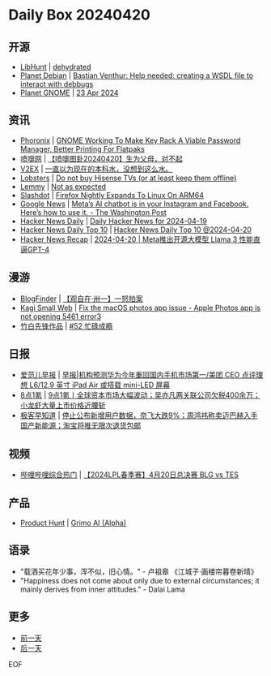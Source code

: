 # Daily Box 20240420

## 开源
- [LibHunt](https://www.libhunt.com/) | [dehydrated](https://www.libhunt.com/r/dehydrated)
- [Planet Debian](https://planet.debian.org/) | [Bastian Venthur: Help needed: creating a WSDL file to interact with debbugs](https://venthur.de/2024-04-20-wsdl-for-debbugs.html)
- [Planet GNOME](https://planet.gnome.org/) | [23 Apr 2024](https://tirania.org/blog/archive/2024/Apr-23.html)

## 资讯
- [Phoronix](https://www.phoronix.com/) | [GNOME Working To Make Key Rack A Viable Password Manager, Better Printing For Flatpaks](https://www.phoronix.com/news/GNOME-Key-Rack-PW-Manager)
- [喷嚏网](http://www.dapenti.com/blog/blog.asp?subjectid=70&name=xilei) | [【喷嚏图卦20240420】生为父母，对不起](http://www.dapenti.com/blog/more.asp?name=xilei&id=178147)
- [V2EX](https://www.v2ex.com/) | [一直以为现在的本科水，没想到这么水。](https://www.v2ex.com/t/1034211)
- [Lobsters](https://lobste.rs/) | [Do not buy Hisense TVs (or at least keep them offline)](https://lobste.rs/s/ufm28r/do_not_buy_hisense_tvs_at_least_keep_them)
- [Lemmy](https://lemmy.world/?dataType=Post&listingType=All&page=1&sort=TopDay) | [Not as expected](https://lemmy.world/pictrs/image/990be619-b4c5-4116-9915-4c88d72c9ee9.webp)
- [Slashdot](https://linux.slashdot.org/) | [Firefox Nightly Expands To Linux On ARM64](https://news.slashdot.org/story/24/04/19/216227/firefox-nightly-expands-to-linux-on-arm64?utm_source=rss1.0mainlinkanon&utm_medium=feed)
- [Google News](https://news.google.com/topics/CAAqJggKIiBDQkFTRWdvSUwyMHZNRGRqTVhZU0FtVnVHZ0pWVXlnQVAB/sections/CAQiQ0NCQVNMQW9JTDIwdk1EZGpNWFlTQW1WdUdnSlZVeUlOQ0FRYUNRb0hMMjB2TUcxcmVpb0pFZ2N2YlM4d2JXdDZLQUEqKggAKiYICiIgQ0JBU0Vnb0lMMjB2TURkak1YWVNBbVZ1R2dKVlV5Z0FQAVAB) | [Meta’s AI chatbot is in your Instagram and Facebook. Here’s how to use it. - The Washington Post](https://news.google.com/rss/articles/CBMiTGh0dHBzOi8vd3d3Lndhc2hpbmd0b25wb3N0LmNvbS90ZWNobm9sb2d5LzIwMjQvMDQvMjAvbWV0YS1haS1jaGF0Ym90LWhvdy10by_SAQA?oc=5)
- [Hacker News Daily](https://www.daemonology.net/hn-daily/) | [Daily Hacker News for 2024-04-19](https://www.daemonology.net/hn-daily/2024-04-19.html)
- [Hacker News Daily Top 10](https://github.com/headllines/hackernews-daily) | [Hacker News Daily Top 10 @2024-04-20](https://github.com/headllines/hackernews-daily/issues/1376)
- [Hacker News Recap](https://www.xiaoyuzhoufm.com/podcast/6456fdfc0a8e51c73e68d0cd) | [2024-04-20 | Meta推出开源大模型 Llama 3 性能直逼GPT-4](https://www.xiaoyuzhoufm.com/episode/662387cec3e09d8f374b1c78)

## 漫游
- [BlogFinder](https://bf.zzxworld.com/) | [【观自在·卅一】一怒拍案](http://www.qncd.com/?p=9409&utm_source=blogfinder)
- [Kagi Small Web](https://kagi.com/smallweb) | [Fix the macOS photos app issue  - Apple Photos app is not opening 5461 error3](https://www.youtube.com/watch?v=NXS4Mz0M-RE)
- [竹白先锋作品](https://www.zhubai.wiki/) | [#52 忙碌成瘾](https://open.zhubai.wiki/a/l/t/z/pl/shyrz/2393362286837927936)

## 日报
- [爱范儿早报](https://www.ifanr.com/category/ifanrnews) | [早报|机构预测华为今年重回国内手机市场第一/美团 CEO 点评理想 L6/12.9  英寸 iPad Air 或搭载 mini-LED 屏幕](https://www.ifanr.com/1582222)
- [8点1氪](https://36kr.com/user/5652071) | [9点1氪丨全球资本市场大幅波动；吴亦凡两关联公司欠税400余万；小龙虾大量上市价格近腰斩](https://36kr.com/p/2741047308642568)
- [极客早知道](https://www.geekpark.net/column/74) | [停止公布新增用户数据，奈飞大跌9%；周鸿祎称卖迈巴赫入手国产新能源；淘宝将推无限次退货包邮](https://www.geekpark.net/news/334002)

## 视频
- [哔哩哔哩综合热门](https://www.bilibili.com/v/popular/all/) | [【2024LPL春季赛】4月20日总决赛 BLG vs TES](https://b23.tv/BV1bm411U79N)

## 产品
- [Product Hunt](https://www.producthunt.com) | [Grimo AI (Alpha)](https://www.producthunt.com/posts/grimo-ai-alpha)

## 语录
- "载酒买花年少事，浑不似，旧心情。" - 卢祖皋 《江城子·画楼帘暮卷新晴》
- "Happiness does not come about only due to external circumstances; it mainly derives from inner attitudes." - Dalai Lama

## 更多
- [前一天](daily-box-20240419.md)
- [后一天](daily-box-20240421.md)

EOF